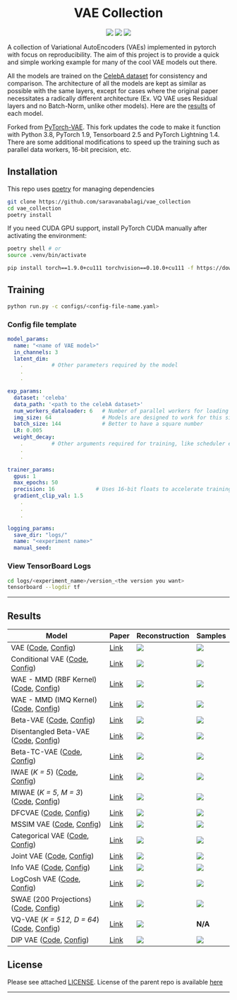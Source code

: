 <h1 align="center"> VAE Collection </h1>

<p align="center">
      <a href="https://www.python.org/">
        <img src="https://img.shields.io/badge/Python-3.8-ff69b4.svg" /></a>
       <a href= "https://pytorch.org/">
        <img src="https://img.shields.io/badge/PyTorch-1.9-2BAF2B.svg" /></a>
       <a href= "https://github.com/saravanabalagi/vae_collection/blob/master/LICENSE.md">
        <img src="https://img.shields.io/badge/License-MIT-blue.svg" /></a>
</p>

A collection of Variational AutoEncoders (VAEs) implemented in pytorch with focus on reproducibility. The aim of this project is to provide
a quick and simple working example for many of the cool VAE models out there. 

All the models are trained on the [CelebA dataset](http://mmlab.ie.cuhk.edu.hk/projects/CelebA.html)
for consistency and comparison. The architecture of all the models are kept as similar as possible with the same layers, except for cases where the original paper necessitates 
a radically different architecture (Ex. VQ VAE uses Residual layers and no Batch-Norm, unlike other models).
Here are the [results](#results) of each model. 

Forked from [PyTorch-VAE](https://github.com/AntixK/PyTorch-VAE). This fork updates the code to make it function with Python 3.8, PyTorch 1.9, Tensorboard 2.5 and PyTorch Lightning 1.4. There are some additional modifications to speed up the training such as parallel data workers, 16-bit precision, etc.

## Installation

This repo uses [poetry](https://python-poetry.org/) for managing dependencies

```sh
git clone https://github.com/saravanabalagi/vae_collection
cd vae_collection
poetry install
```

If you need CUDA GPU support, install PyTorch CUDA manually after activating the environment:

```sh
poetry shell # or
source .venv/bin/activate

pip install torch==1.9.0+cu111 torchvision==0.10.0+cu111 -f https://download.pytorch.org/whl/torch_stable.html
```

## Training
```sh
python run.py -c configs/<config-file-name.yaml>
```
### Config file template
```yaml
model_params:
  name: "<name of VAE model>"
  in_channels: 3
  latent_dim: 
    .         # Other parameters required by the model
    .
    .

exp_params:
  dataset: 'celeba'
  data_path: '<path to the celebA dataset>'
  num_workers_dataloader: 6   # Number of parallel workers for loading (and augmenting) data 
  img_size: 64                # Models are designed to work for this size
  batch_size: 144             # Better to have a square number
  LR: 0.005
  weight_decay:
    .         # Other arguments required for training, like scheduler etc.
    .
    .

trainer_params:
  gpus: 1         
  max_epochs: 50
  precision: 16             # Uses 16-bit floats to accelerate training
  gradient_clip_val: 1.5
    .
    .
    .

logging_params:
  save_dir: "logs/"
  name: "<experiment name>"
  manual_seed: 
```

### View TensorBoard Logs
```sh
cd logs/<experiment_name>/version_<the version you want>
tensorboard --logdir tf
```

----
## Results


| Model                                                                  | Paper                                            |Reconstruction | Samples |
|------------------------------------------------------------------------|--------------------------------------------------|---------------|---------|
| VAE ([Code][vae_code], [Config][vae_config])                           |[Link](https://arxiv.org/abs/1312.6114)           |    ![][2]     | ![][1]  |
| Conditional VAE ([Code][cvae_code], [Config][cvae_config])             |[Link](https://openreview.net/forum?id=rJWXGDWd-H)|    ![][16]    | ![][15] |
| WAE - MMD (RBF Kernel) ([Code][wae_code], [Config][wae_rbf_config])    |[Link](https://arxiv.org/abs/1711.01558)          |    ![][4]     | ![][3]  |
| WAE - MMD (IMQ Kernel) ([Code][wae_code], [Config][wae_imq_config])    |[Link](https://arxiv.org/abs/1711.01558)          |    ![][6]     | ![][5]  |
| Beta-VAE ([Code][bvae_code], [Config][bbvae_config])                   |[Link](https://openreview.net/forum?id=Sy2fzU9gl) |    ![][8]     | ![][7]  |
| Disentangled Beta-VAE ([Code][bvae_code], [Config][bhvae_config])      |[Link](https://arxiv.org/abs/1804.03599)          |    ![][22]    | ![][21] |
| Beta-TC-VAE ([Code][btcvae_code], [Config][btcvae_config])             |[Link](https://arxiv.org/abs/1802.04942)          |    ![][34]    | ![][33] |
| IWAE (*K = 5*) ([Code][iwae_code], [Config][iwae_config])              |[Link](https://arxiv.org/abs/1509.00519)          |    ![][10]    | ![][9]  |
| MIWAE (*K = 5, M = 3*) ([Code][miwae_code], [Config][miwae_config])    |[Link](https://arxiv.org/abs/1802.04537)          |    ![][30]    | ![][29] |
| DFCVAE   ([Code][dfcvae_code], [Config][dfcvae_config])                |[Link](https://arxiv.org/abs/1610.00291)          |    ![][12]    | ![][11] |
| MSSIM VAE    ([Code][mssimvae_code], [Config][mssimvae_config])        |[Link](https://arxiv.org/abs/1511.06409)          |    ![][14]    | ![][13] |
| Categorical VAE   ([Code][catvae_code], [Config][catvae_config])       |[Link](https://arxiv.org/abs/1611.01144)          |    ![][18]    | ![][17] |
| Joint VAE ([Code][jointvae_code], [Config][jointvae_config])           |[Link](https://arxiv.org/abs/1804.00104)          |    ![][20]    | ![][19] |
| Info VAE   ([Code][infovae_code], [Config][infovae_config])            |[Link](https://arxiv.org/abs/1706.02262)          |    ![][24]    | ![][23] |
| LogCosh VAE   ([Code][logcoshvae_code], [Config][logcoshvae_config])   |[Link](https://openreview.net/forum?id=rkglvsC9Ym)|    ![][26]    | ![][25] |
| SWAE (200 Projections) ([Code][swae_code], [Config][swae_config])      |[Link](https://arxiv.org/abs/1804.01947)          |    ![][28]    | ![][27] |
| VQ-VAE (*K = 512, D = 64*) ([Code][vqvae_code], [Config][vqvae_config])|[Link](https://arxiv.org/abs/1711.00937)          |    ![][31]    | **N/A** |
| DIP VAE ([Code][dipvae_code], [Config][dipvae_config])                 |[Link](https://arxiv.org/abs/1711.00848)          |    ![][36]    | ![][35] |


<!-- | Gamma VAE             |[Link](https://arxiv.org/abs/1610.05683)          |    ![][16]    | ![][15] |-->

<!--
### TODO
- [x] VanillaVAE
- [x] Beta VAE
- [x] DFC VAE
- [x] MSSIM VAE
- [x] IWAE
- [x] MIWAE
- [x] WAE-MMD
- [x] Conditional VAE- [ ] PixelVAE
- [x] Categorical VAE (Gumbel-Softmax VAE)
- [x] Joint VAE
- [x] Disentangled beta-VAE
- [x] InfoVAE
- [x] LogCosh VAE
- [x] SWAE
- [x] VQVAE
- [x] Beta TC-VAE
- [x] DIP VAE
- [ ] Ladder VAE (Doesn't work well)
- [ ] Gamma VAE (Doesn't work well) 
- [ ] Vamp VAE (Doesn't work well)
-->

## License

Please see attached [LICENSE](LICENSE). License of the parent repo is available [here](https://github.com/AntixK/PyTorch-VAE/blob/master/LICENSE.md)

-----------

[vae_code]: models/vanilla_vae.py
[cvae_code]: models/cvae.py
[bvae_code]: models/beta_vae.py
[btcvae_code]: models/betatc_vae.py
[wae_code]: models/wae_mmd.py
[iwae_code]: models/iwae.py
[miwae_code]: models/miwae.py
[swae_code]: models/swae.py
[jointvae_code]: models/joint_vae.py
[dfcvae_code]: models/dfcvae.py
[mssimvae_code]: models/mssim_vae.py
[logcoshvae_code]: models/logcosh_vae.py
[catvae_code]: models/cat_vae.py
[infovae_code]: models/info_vae.py
[vqvae_code]: models/vq_vae.py
[dipvae_code]: models/dip_vae.py

[vae_config]: configs/vae.yaml
[cvae_config]: configs/cvae.yaml
[bbvae_config]: configs/bbvae.yaml
[bhvae_config]: configs/bhvae.yaml
[btcvae_config]: configs/betatc_vae.yaml
[wae_rbf_config]: configs/wae_mmd_rbf.yaml
[wae_imq_config]: configs/wae_mmd_imq.yaml
[iwae_config]: configs/iwae.yaml
[miwae_config]: configs/miwae.yaml
[swae_config]: configs/swae.yaml
[jointvae_config]: configs/joint_vae.yaml
[dfcvae_config]: configs/dfc_vae.yaml
[mssimvae_config]: configs/mssim_vae.yaml
[logcoshvae_config]: configs/logcosh_vae.yaml
[catvae_config]: configs/cat_vae.yaml
[infovae_config]: configs/infovae.yaml
[vqvae_config]: configs/vq_vae.yaml
[dipvae_config]: configs/dip_vae.yaml

[1]: assets/Vanilla%20VAE_25.png
[2]: assets/recons_Vanilla%20VAE_25.png
[3]: assets/WAE_RBF_18.png
[4]: assets/recons_WAE_RBF_19.png
[5]: assets/WAE_IMQ_15.png
[6]: assets/recons_WAE_IMQ_15.png
[7]: assets/BetaVAE_H_20.png
[8]: assets/recons_BetaVAE_H_20.png
[9]: assets/IWAE_19.png
[10]: assets/recons_IWAE_19.png
[11]: assets/DFCVAE_49.png
[12]: assets/recons_DFCVAE_49.png
[13]: assets/MSSIMVAE_29.png
[14]: assets/recons_MSSIMVAE_29.png
[15]: assets/ConditionalVAE_20.png
[16]: assets/recons_ConditionalVAE_20.png
[17]: assets/CategoricalVAE_49.png
[18]: assets/recons_CategoricalVAE_49.png
[19]: assets/JointVAE_49.png
[20]: assets/recons_JointVAE_49.png
[21]: assets/BetaVAE_B_35.png
[22]: assets/recons_BetaVAE_B_35.png
[23]: assets/InfoVAE_31.png
[24]: assets/recons_InfoVAE_31.png
[25]: assets/LogCoshVAE_49.png
[26]: assets/recons_LogCoshVAE_49.png
[27]: assets/SWAE_49.png
[28]: assets/recons_SWAE_49.png
[29]: assets/MIWAE_29.png
[30]: assets/recons_MIWAE_29.png
[31]: assets/recons_VQVAE_29.png
[33]: assets/BetaTCVAE_49.png
[34]: assets/recons_BetaTCVAE_49.png
[35]: assets/DIPVAE_83.png
[36]: assets/recons_DIPVAE_83.png
